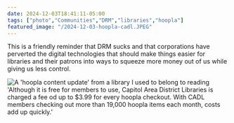 ```yaml
---
date: 2024-12-03T18:41:11-05:00
tags: ["photo","Communities","DRM","libraries","hoopla"]
featured_image: "/2024-12-03-hoopla-cadl.JPEG"
---
```

This is a friendly reminder that DRM sucks and that corporations have perverted the digital technologies that should make things easier for libraries and their patrons into ways to squeeze more money out of us while giving us less control.

![A 'hoopla content update' from a library I used to belong to reading 'Although it is free for members to use, Capitol Area District Libraries is charged a fee od up to $3.99 for every hoopla checkout. With CADL members checking out more than 19,000 hoopla items each month, costs add up quickly.'](/2024-12-03-hoopla-cadl.JPEG)